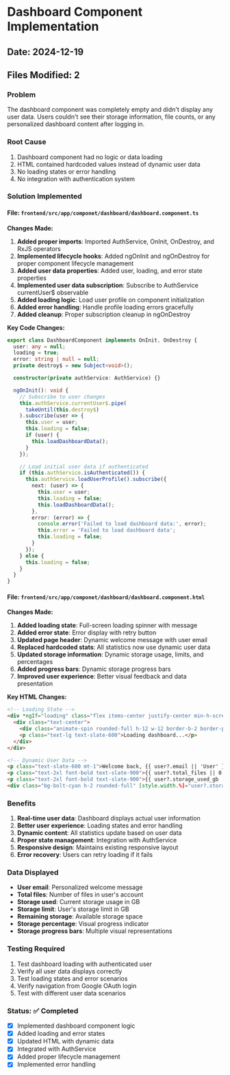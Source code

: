 # Dashboard Component Implementation

## Date: 2024-12-19
## Files Modified: 2

### Problem
The dashboard component was completely empty and didn't display any user data. Users couldn't see their storage information, file counts, or any personalized dashboard content after logging in.

### Root Cause
1. Dashboard component had no logic or data loading
2. HTML contained hardcoded values instead of dynamic user data
3. No loading states or error handling
4. No integration with authentication system

### Solution Implemented

#### File: `frontend/src/app/componet/dashboard/dashboard.component.ts`

**Changes Made:**
1. **Added proper imports**: Imported AuthService, OnInit, OnDestroy, and RxJS operators
2. **Implemented lifecycle hooks**: Added ngOnInit and ngOnDestroy for proper component lifecycle management
3. **Added user data properties**: Added user, loading, and error state properties
4. **Implemented user data subscription**: Subscribe to AuthService currentUser$ observable
5. **Added loading logic**: Load user profile on component initialization
6. **Added error handling**: Handle profile loading errors gracefully
7. **Added cleanup**: Proper subscription cleanup in ngOnDestroy

**Key Code Changes:**
```typescript
export class DashboardComponent implements OnInit, OnDestroy {
  user: any = null;
  loading = true;
  error: string | null = null;
  private destroy$ = new Subject<void>();

  constructor(private authService: AuthService) {}

  ngOnInit(): void {
    // Subscribe to user changes
    this.authService.currentUser$.pipe(
      takeUntil(this.destroy$)
    ).subscribe(user => {
      this.user = user;
      this.loading = false;
      if (user) {
        this.loadDashboardData();
      }
    });

    // Load initial user data if authenticated
    if (this.authService.isAuthenticated()) {
      this.authService.loadUserProfile().subscribe({
        next: (user) => {
          this.user = user;
          this.loading = false;
          this.loadDashboardData();
        },
        error: (error) => {
          console.error('Failed to load dashboard data:', error);
          this.error = 'Failed to load dashboard data';
          this.loading = false;
        }
      });
    } else {
      this.loading = false;
    }
  }
}
```

#### File: `frontend/src/app/componet/dashboard/dashboard.component.html`

**Changes Made:**
1. **Added loading state**: Full-screen loading spinner with message
2. **Added error state**: Error display with retry button
3. **Updated page header**: Dynamic welcome message with user email
4. **Replaced hardcoded stats**: All statistics now use dynamic user data
5. **Updated storage information**: Dynamic storage usage, limits, and percentages
6. **Added progress bars**: Dynamic storage progress bars
7. **Improved user experience**: Better visual feedback and data presentation

**Key HTML Changes:**
```html
<!-- Loading State -->
<div *ngIf="loading" class="flex items-center justify-center min-h-screen">
  <div class="text-center">
    <div class="animate-spin rounded-full h-12 w-12 border-b-2 border-primary mx-auto mb-4"></div>
    <p class="text-lg text-slate-600">Loading dashboard...</p>
  </div>
</div>

<!-- Dynamic User Data -->
<p class="text-slate-600 mt-1">Welcome back, {{ user?.email || 'User' }}</p>
<p class="text-2xl font-bold text-slate-900">{{ user?.total_files || 0 }}</p>
<p class="text-2xl font-bold text-slate-900">{{ user?.storage_used_gb || 0 }} GB</p>
<div class="bg-bolt-cyan h-2 rounded-full" [style.width.%]="user?.storage_percentage || 0"></div>
```

### Benefits
1. **Real-time user data**: Dashboard displays actual user information
2. **Better user experience**: Loading states and error handling
3. **Dynamic content**: All statistics update based on user data
4. **Proper state management**: Integration with AuthService
5. **Responsive design**: Maintains existing responsive layout
6. **Error recovery**: Users can retry loading if it fails

### Data Displayed
- **User email**: Personalized welcome message
- **Total files**: Number of files in user's account
- **Storage used**: Current storage usage in GB
- **Storage limit**: User's storage limit in GB
- **Remaining storage**: Available storage space
- **Storage percentage**: Visual progress indicator
- **Storage progress bars**: Multiple visual representations

### Testing Required
1. Test dashboard loading with authenticated user
2. Verify all user data displays correctly
3. Test loading states and error scenarios
4. Verify navigation from Google OAuth login
5. Test with different user data scenarios

### Status: ✅ Completed
- [x] Implemented dashboard component logic
- [x] Added loading and error states
- [x] Updated HTML with dynamic data
- [x] Integrated with AuthService
- [x] Added proper lifecycle management
- [x] Implemented error handling
